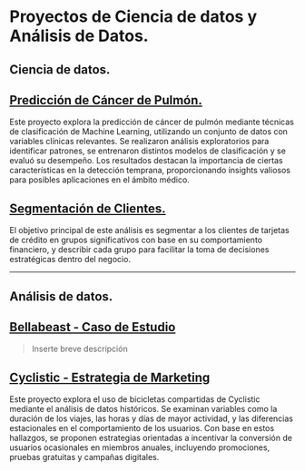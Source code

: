 # Proyectos de Ciencia de datos y Análisis de Datos.

## Ciencia de datos.

## [Predicción de Cáncer de Pulmón.](./Data%20Science%20Projects/Cáncer%20de%20Pulmon/)

Este proyecto explora la predicción de cáncer de pulmón mediante técnicas de clasificación de Machine Learning, utilizando un conjunto de datos con variables clínicas relevantes. Se realizaron análisis exploratorios para identificar patrones, se entrenaron distintos modelos de clasificación y se evaluó su desempeño. Los resultados destacan la importancia de ciertas características en la detección temprana, proporcionando insights valiosos para posibles aplicaciones en el ámbito médico.
## [Segmentación de Clientes.](./Data%20Science%20Projects/Credit%20Card%20Clustering/)

El objetivo principal de este análisis es segmentar a los clientes de tarjetas de crédito en grupos significativos con base en su comportamiento financiero, y describir cada grupo para facilitar la toma de decisiones estratégicas dentro del negocio.


---

## Análisis de datos.

##  [Bellabeast - Caso de Estudio](./Data%20Analysis%20Projects/Bellabeat%20-%20Caso%20de%20estudio/)

> Inserte breve descripción
##  [Cyclistic - Estrategia de Marketing](./Data%20Analysis%20Projects/Cyclistic%20-%20Estrategia%20de%20marketing/)

Este proyecto explora el uso de bicicletas compartidas de Cyclistic mediante el análisis de datos históricos.  Se examinan variables como la duración de los viajes, las horas y días de mayor actividad, y las diferencias estacionales en el comportamiento de los usuarios. Con base en estos hallazgos, se proponen estrategias orientadas a incentivar la conversión de usuarios ocasionales en miembros anuales, incluyendo promociones, pruebas gratuitas y campañas digitales.


